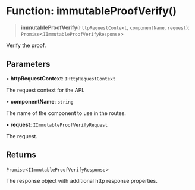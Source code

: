 # Function: immutableProofVerify()

> **immutableProofVerify**(`httpRequestContext`, `componentName`, `request`): `Promise`\<`IImmutableProofVerifyResponse`\>

Verify the proof.

## Parameters

• **httpRequestContext**: `IHttpRequestContext`

The request context for the API.

• **componentName**: `string`

The name of the component to use in the routes.

• **request**: `IImmutableProofVerifyRequest`

The request.

## Returns

`Promise`\<`IImmutableProofVerifyResponse`\>

The response object with additional http response properties.
